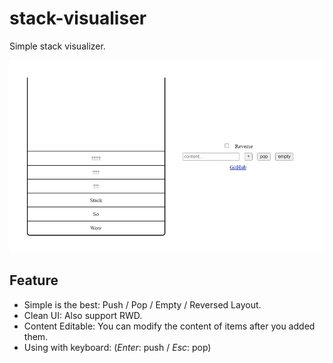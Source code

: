# stack-visualiser
Simple stack visualizer.

![screenshot](./screenshot.jpg)

## Feature
- Simple is the best: Push / Pop / Empty / Reversed Layout.
- Clean UI: Also support RWD.
- Content Editable: You can modify the content of items after you added them.
- Using with keyboard: (*Enter*: push / *Esc*: pop)